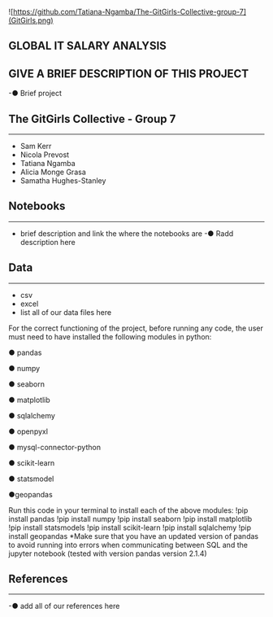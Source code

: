 ![https://github.com/Tatiana-Ngamba/The-GitGirls-Collective-group-7](GitGirls.png)

## GLOBAL IT SALARY ANALYSIS


## GIVE A BRIEF DESCRIPTION OF THIS PROJECT 
-● Brief project


## The GitGirls Collective - Group 7 
__________________________________________________________________________________________________________________________

- Sam Kerr 
- Nicola Prevost 
- Tatiana Ngamba 
- Alicia Monge Grasa
- Samatha Hughes-Stanley


## Notebooks
___________________________________________________________________________________________________________________________
 - brief description and link the where the notebooks are 
-● Radd description here



## Data 
___________________________________________________________________________________________________________________________
- csv
- excel 
- list all of our data files here 

For the correct functioning of the project, before running any code, the user must need to have installed the following modules in python:

● pandas

● numpy

● seaborn

● matplotlib

● sqlalchemy

● openpyxl

● mysql-connector-python

● scikit-learn

● statsmodel

●geopandas

Run this code in your terminal to install each of the above modules:
!pip install pandas
!pip install numpy
!pip install seaborn
!pip install matplotlib
!pip install statsmodels
!pip install scikit-learn
!pip install sqlalchemy
!pip install geopandas
*Make sure that you have an updated version of pandas to avoid running into errors when communicating between SQL and the jupyter notebook (tested with version pandas version 2.1.4)

## References
___________________________________________________________________________________________________________________________
-● add all of our references here 
